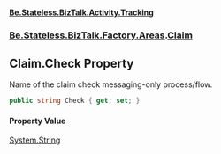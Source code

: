#### [Be.Stateless.BizTalk.Activity.Tracking](README.md 'README')
### [Be.Stateless.BizTalk.Factory.Areas](Be.Stateless.BizTalk.Factory.Areas.md 'Be.Stateless.BizTalk.Factory.Areas').[Claim](Claim.md 'Be.Stateless.BizTalk.Factory.Areas.Claim')

## Claim.Check Property

Name of the claim check messaging-only process/flow.

```csharp
public string Check { get; set; }
```

#### Property Value
[System.String](https://docs.microsoft.com/en-us/dotnet/api/System.String 'System.String')